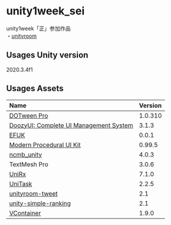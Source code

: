 # unity1week_sei
unity1week「正」参加作品<br>
・[unityroom](https://unityroom.com/games/plus_minus_pp)

## Usages Unity version

2020.3.4f1

## Usages Assets

|Name|Version|
|:--|:--|
|[DOTween Pro](https://assetstore.unity.com/packages/tools/visual-scripting/dotween-pro-32416)|1.0.310|
|[DoozyUI: Complete UI Management System](https://assetstore.unity.com/packages/tools/gui/doozyui-complete-ui-management-system-138361)|3.1.3|
|[EFUK](https://github.com/KelpCoders/EFUK)|0.0.1|
|[Modern Procedural UI Kit](https://assetstore.unity.com/packages/tools/gui/modern-procedural-ui-kit-163041)|0.99.5|
|[ncmb_unity](https://github.com/NIFCLOUD-mbaas/ncmb_unity)|4.0.3|
|TextMesh Pro|3.0.6|
|[UniRx](https://github.com/neuecc/UniRx)|7.1.0|
|[UniTask](https://github.com/Cysharp/UniTask)|2.2.5|
|[unityroom-tweet](https://github.com/naichilab/unityroom-tweet)|2.1|
|[unity-simple-ranking](https://github.com/naichilab/unity-simple-ranking)|2.1|
|[VContainer](https://github.com/hadashiA/VContainer)|1.9.0|
